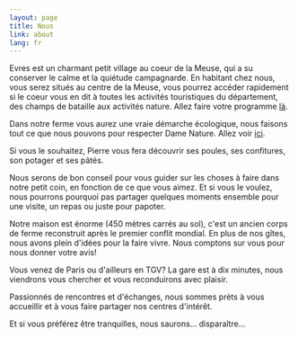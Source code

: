 ```yaml
---
layout: page
title: Nous
link: about
lang: fr
---
```



Evres est un charmant petit village au coeur de la Meuse, qui a su conserver le calme et la quiétude campagnarde.
En habitant chez nous, vous serez situés au centre de la Meuse, vous pourrez accéder rapidement si le coeur vous en dit à toutes les activités touristiques du département, des champs de bataille aux activités nature. Allez faire votre programme [là](/activities_fr.html).

Dans notre ferme vous aurez une vraie démarche écologique, nous faisons tout ce que nous pouvons pour respecter Dame Nature. Allez voir [ici](/ecology_fr.html).


<!--
Nous voilà:

![Nous](/images/profil.jpg)

Nous avons une petite fille de 2 ans et demi, et une chienne, Iris, qui est le véritable patron à la maison:)

![Iris](/images/irisChiot.png)
-->


Si vous le souhaitez, Pierre vous fera découvrir ses poules, ses confitures, son potager et ses pâtés.


<!--
Sonia, assistante maternelle agréée et titulaire du BAFA et du BAFD, pourra garder et occuper vos enfants en toute sécurité si vous souhaitez sortir sans eux. Bientôt ils ne pourront plus se passer d'elle...
-->



Nous serons de bon conseil pour vous guider sur les choses à faire dans notre petit coin, en fonction de ce que vous aimez.
Et si vous le voulez, nous pourrons pourquoi pas partager quelques moments ensemble pour une visite, un repas ou juste pour papoter.

Notre maison est énorme (450 mètres carrés au sol), c'est un ancien corps de ferme reconstruit après le premier conflit mondial. En plus de nos gîtes, nous avons plein d'idées pour la faire vivre. Nous comptons sur vous pour nous donner votre avis!

Vous venez de Paris ou d'ailleurs en TGV? La gare est à dix minutes, nous viendrons vous chercher et vous reconduirons avec plaisir.

Passionnés de rencontres et d'échanges, nous sommes prèts à vous accueillir et à vous faire partager nos centres d'intérêt.

Et si vous préférez être tranquilles, nous saurons... disparaître...

